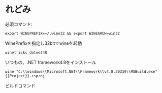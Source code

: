 # れどみ

必須コマンド:

```
export WINEPREFIX=~/.wine32 && export WINEARCH=win32
```

WinePrefixを指定し32bitでwineを起動

```
winetricks dotnet48
```

いつもの。.NET framework4.8をインストール

```
wine "C:\\windows\\Microsoft.NET\\Framework\\v4.0.30319\\MSBuild.exe" {{Project}}.csproj
```

ビルドコマンド
